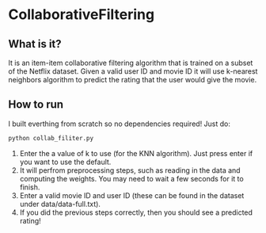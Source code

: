 ﻿# CollaborativeFiltering
## What is it?
It is an item-item collaborative filtering algorithm that is trained on a subset of the Netflix dataset. Given a valid user ID and movie ID it will use k-nearest neighbors algorithm to predict the rating that the user would give the movie.
## How to run
I built everthing from scratch so no dependencies required! Just do:
```python
python collab_filiter.py
```
1. Enter the a value of k to use (for the KNN algorithm). Just press enter if you want to use the default.
2. It will perfrom preprocessing steps, such as reading in the data and computing the weights. You may need to wait a few seconds for it to finish.
3. Enter a valid movie ID and user ID (these can be found in the dataset under data/data-full.txt).
4. If you did the previous steps correctly, then you should see a predicted rating! 
